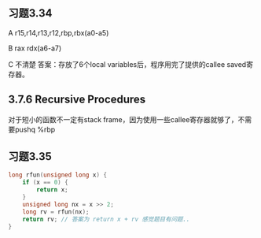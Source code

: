 ## 习题3.34

A r15,r14,r13,r12,rbp,rbx(a0-a5)

B rax rdx(a6-a7)

C 不清楚 答案：存放了6个local variables后，程序用完了提供的callee saved寄存器。

## 3.7.6 Recursive Procedures

对于短小的函数不一定有stack frame，因为使用一些callee寄存器就够了，不需要pushq %rbp

## 习题3.35

```c
long rfun(unsigned long x) {
    if (x == 0) {
        return x;
    }
    unsigned long nx = x >> 2;
    long rv = rfun(nx);
    return rv; // 答案为 return x + rv 感觉题目有问题..
}
```



